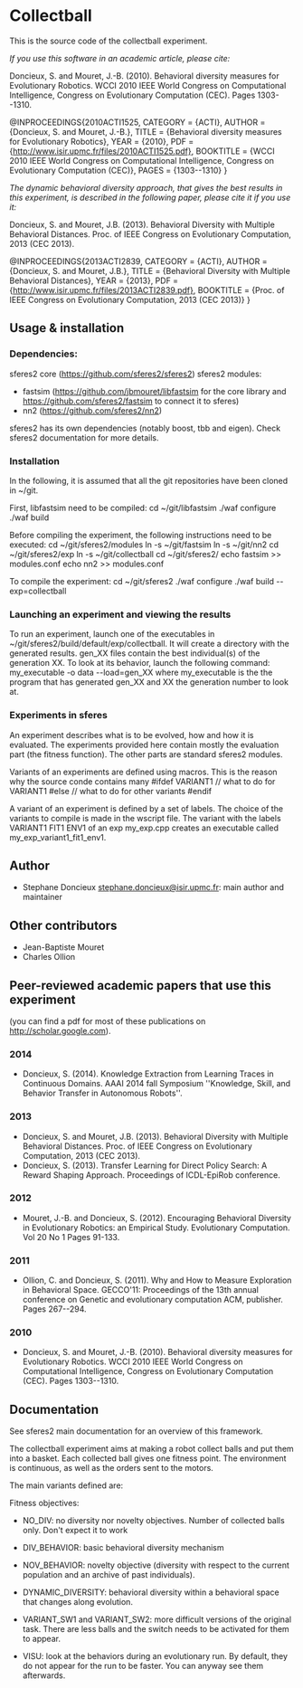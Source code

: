 Collectball
==========

This is the source code of the collectball experiment.

*If you use this software in an academic article, please cite:*

Doncieux, S. and Mouret, J.-B. (2010). Behavioral diversity measures for Evolutionary Robotics. WCCI 2010 IEEE World Congress on Computational Intelligence, Congress on Evolutionary Computation (CEC). Pages 1303--1310.

@INPROCEEDINGS{2010ACTI1525,
	CATEGORY = {ACTI},
	AUTHOR = {Doncieux, S. and Mouret, J.-B.},
	TITLE = {Behavioral diversity measures for Evolutionary Robotics},
	YEAR = {2010},
	PDF = {http://www.isir.upmc.fr/files/2010ACTI1525.pdf},
	BOOKTITLE = {WCCI 2010 IEEE World Congress on Computational Intelligence, Congress on Evolutionary Computation (CEC)},
	PAGES = {1303--1310}
}


*The dynamic behavioral diversity approach, that gives the best results in this experiment, is described in the following paper, please cite it if you use it:*

Doncieux, S. and Mouret, J.B. (2013). Behavioral Diversity with Multiple Behavioral Distances. Proc. of IEEE Congress on Evolutionary Computation, 2013 (CEC 2013).

@INPROCEEDINGS{2013ACTI2839,
	CATEGORY = {ACTI},
	AUTHOR = {Doncieux, S. and Mouret, J.B.},
	TITLE = {Behavioral Diversity with Multiple Behavioral Distances},
	YEAR = {2013},
	PDF = {http://www.isir.upmc.fr/files/2013ACTI2839.pdf},
	BOOKTITLE = {Proc. of IEEE Congress on Evolutionary Computation, 2013 (CEC 2013)}
}

Usage & installation
--------------------

### Dependencies:
sferes2 core (https://github.com/sferes2/sferes2)
sferes2 modules:
* fastsim (https://github.com/jbmouret/libfastsim for the core library and https://github.com/sferes2/fastsim to connect it to sferes)
* nn2 (https://github.com/sferes2/nn2)

sferes2 has its own dependencies (notably boost, tbb and eigen). Check sferes2 documentation for more details.

### Installation

In the following, it is assumed that all the git repositories have been cloned in ~/git.

First, libfastsim need to be compiled:
    cd ~/git/libfastsim
    ./waf configure
    ./waf build

Before compiling the experiment, the following instructions need to be executed:
    cd ~/git/sferes2/modules
    ln -s ~/git/fastsim
    ln -s ~/git/nn2
    cd ~/git/sferes2/exp
    ln -s ~/git/collectball
    cd ~/git/sferes2/
    echo fastsim >> modules.conf
    echo nn2 >> modules.conf

To compile the experiment:
    cd ~/git/sferes2
    ./waf configure
    ./waf build --exp=collectball

### Launching an experiment and viewing the results

To run an experiment, launch one of the executables in ~/git/sferes2/build/default/exp/collectball. It will create a directory with the generated results.
gen_XX files contain the best individual(s) of the generation XX. To look at its behavior, launch the following command:
    my_executable -o data --load=gen_XX
where my_executable is the the program that has generated gen_XX and XX the generation number to look at.

### Experiments in sferes

An experiment describes what is to be evolved, how and how it is evaluated. The experiments provided here contain mostly the evaluation part (the fitness function). The other parts are standard sferes2 modules.

Variants of an experiments are defined using macros. This is the reason why the source conde contains many
    #ifdef VARIANT1
       // what to do for VARIANT1
    #else
       // what to do for other variants 
    #endif

A variant of an experiment is defined by a set of labels. The choice of the variants to compile is made in the wscript file. The variant with the labels VARIANT1 FIT1 ENV1 of an exp my_exp.cpp creates an executable called my_exp_variant1_fit1_env1.

Author
-------
- Stephane Doncieux stephane.doncieux@isir.upmc.fr: main author and maintainer

Other contributors
------------
- Jean-Baptiste Mouret
- Charles Ollion 


Peer-reviewed academic papers that use this experiment
----------------------------------------


(you can find a pdf for most of these publications on http://scholar.google.com).

### 2014
- Doncieux, S. (2014). Knowledge Extraction from Learning Traces in Continuous Domains. AAAI 2014 fall Symposium ''Knowledge, Skill, and Behavior Transfer in Autonomous Robots''.

### 2013
- Doncieux, S. and Mouret, J.B. (2013). Behavioral Diversity with Multiple Behavioral Distances. Proc. of IEEE Congress on Evolutionary Computation, 2013 (CEC 2013).
- Doncieux, S. (2013). Transfer Learning for Direct Policy Search: A Reward Shaping Approach. Proceedings of ICDL-EpiRob conference.

### 2012
- Mouret, J.-B. and Doncieux, S. (2012). Encouraging Behavioral Diversity in Evolutionary Robotics: an Empirical Study. Evolutionary Computation. Vol 20 No 1 Pages 91-133.

### 2011
- Ollion, C. and Doncieux, S. (2011). Why and How to Measure Exploration in Behavioral Space. GECCO'11: Proceedings of the 13th annual conference on Genetic and evolutionary computation ACM, publisher. Pages 267--294.

### 2010
- Doncieux, S. and Mouret, J.-B. (2010). Behavioral diversity measures for Evolutionary Robotics. WCCI 2010 IEEE World Congress on Computational Intelligence, Congress on Evolutionary Computation (CEC). Pages 1303--1310.

Documentation
-------------

See sferes2 main documentation for an overview of this framework. 

The collectball experiment aims at making a robot collect balls and put them into a basket. Each collected ball gives one fitness point. The environment is continuous, as well as the orders sent to the motors.

The main variants defined are:

Fitness objectives:
* NO_DIV: no diversity nor novelty objectives. Number of collected balls only. Don't expect it to work
* DIV_BEHAVIOR: basic behavioral diversity mechanism
* NOV_BEHAVIOR: novelty objective (diversity with respect to the current population and an archive of past individuals).
* DYNAMIC_DIVERSITY: behavioral diversity within a behavioral space that changes along evolution.

* VARIANT_SW1 and VARIANT_SW2: more difficult versions of the original task. There are less balls and the switch needs to be activated for them to appear.  

* VISU: look at the behaviors during an evolutionary run. By default, they do not appear for the run to be faster. You can anyway see them afterwards.

